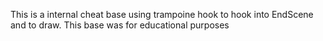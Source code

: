 This is a internal cheat base using trampoine hook to hook into EndScene and to draw. This base was for educational purposes
